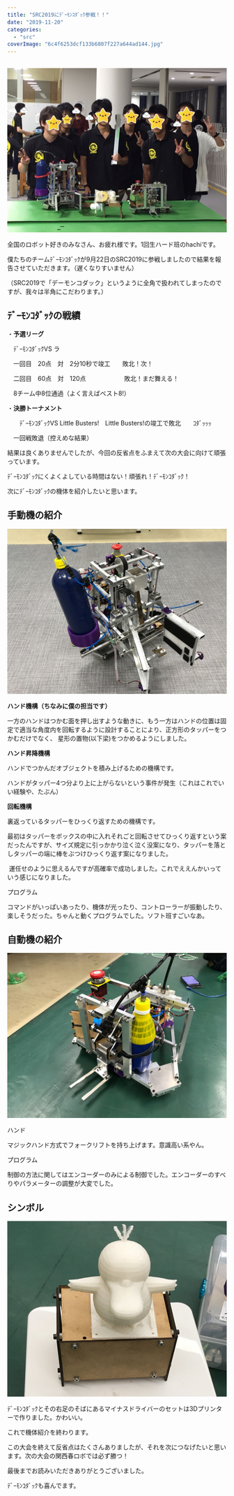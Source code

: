 ```yaml
---
title: "SRC2019にﾃﾞｰﾓﾝｺﾀﾞｯｸ参戦！！"
date: "2019-11-20"
categories: 
  - "src"
coverImage: "6c4f6253dcf133b6807f227a644ad144.jpg"
---
```


##   

![](images/6c4f6253dcf133b6807f227a644ad144.jpg)

全国のロボット好きのみなさん、お疲れ様です。1回生ハード班のhachiです。

僕たちのチームﾃﾞｰﾓﾝｺﾀﾞｯｸが9月22日のSRC2019に参戦しましたので結果を報告させていただきます。（遅くなりすいません）

（SRC2019で「デーモンコダック」というように全角で扱われてしまったのですが、我々は半角にこだわります。）

## ﾃﾞｰﾓﾝｺﾀﾞｯｸの戦績

・**予選リーグ**

　ﾃﾞｰﾓﾝｺﾀﾞｯｸVS ラ　

　一回目　20点　対　2分10秒で竣工　　敗北！次！

　二回目　60点　対　120点　　　　　　 敗北！まだ舞える！

　8チーム中8位通過（よく言えばベスト8!）

・**決勝トーナメント**

　　ﾃﾞｰﾓﾝｺﾀﾞｯｸVS Little Busters!　Little Busters!の竣工で敗北　　ｺﾀﾞｯｯｯ

　一回戦敗退（控えめな結果）

結果は良くありませんでしたが、今回の反省点をふまえて次の大会に向けて頑張っています。

ﾃﾞｰﾓﾝｺﾀﾞｯｸにくよくよしている時間はない！頑張れ！ﾃﾞｰﾓﾝｺﾀﾞｯｸ！

次にﾃﾞｰﾓﾝｺﾀﾞｯｸの機体を紹介したいと思います。

## **手動機の紹介**

![](images/17b8bb5fc6ee89690ea8220abf22f26c.jpg)

**ハンド機構（ちなみに僕の担当です）**

一方のハンドはつかむ面を押し出すような動きに、もう一方はハンドの位置は固定で適当な角度内を回転するように設計することにより、正方形のタッパーをつかむだけでなく、 星形の置物(以下梁)をつかめるようにしました。

**ハンド昇降機構**

ハンドでつかんだオブジェクトを積み上げるための機構です。

ハンドがタッパー4つ分より上に上がらないという事件が発生（これはこれでいい経験や、たぶん）

**回転機構**

裏返っているタッパーをひっくり返すための機構です。

最初はタッパーをボックスの中に入れそれごと回転させてひっくり返すという案だったんですが、サイズ規定に引っかかり泣く泣く没案になり、タッパーを落としタッパーの端に棒をぶつけひっくり返す案になりました。

 運任せのように思えるんですが高確率で成功しました。これでええんかいっていう感じになりました。

プログラム

コマンドがいっぱいあったり、機体が光ったり、コントローラーが振動したり、楽しそうだった。ちゃんと動くプログラムでした。ソフト班すごいなあ。

## 自動機の紹介

![](images/6cf78885bb52b2a5f55a109a252740e0.jpg)

ハンド

マジックハンド方式でフォークリフトを持ち上げます。意識高い系やん。

プログラム

制御の方法に関してはエンコーダーのみによる制御でした。エンコーダーのすべりやパラメーターの調整が大変でした。

## シンボル

![](images/8aca3cbb935e8d69dbd7775cc1ccc1cc.jpg)

ﾃﾞｰﾓﾝｺﾀﾞｯｸとその右足のそばにあるマイナスドライバーのセットは3Dプリンターで作りました。かわいい。

これで機体紹介を終わります。

この大会を終えて反省点はたくさんありましたが、それを次につなげたいと思います。次の大会の関西春ロボでは必ず勝つ！

最後までお読みいただきありがとうございました。

ﾃﾞｰﾓﾝｺﾀﾞｯｸも喜んでます。
